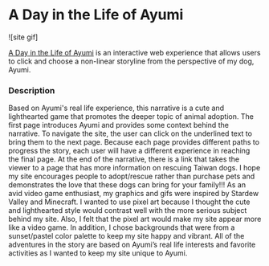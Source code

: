 # A Day in the Life of Ayumi
![site gif]

[A Day in the Life of Ayumi](https://megannyeh.github.io/iml300/iml-300-project-1-hypernarrative/)  is an interactive web experience that allows users to click and choose a non-linear storyline from the perspective of my dog, Ayumi. 

### Description

Based on Ayumi's real life experience, this narrative is a cute and lighthearted game that promotes the deeper topic of animal adoption. The first page introduces Ayumi and provides some context behind the narrative. To navigate the site, the user can click on the underlined text to bring them to the next page. Because each page provides different paths to progress the story, each user will have a different experience in reaching the final page. At the end of the narrative, there is a link that takes the viewer to a page that has more information on rescuing Taiwan dogs. I hope my site encourages people to adopt/rescue rather than purchase pets and demonstrates the love that these dogs can bring for your family!!! As an avid video game enthusiast, my graphics and gifs were inspired by Stardew Valley and Minecraft. I wanted to use pixel art because I thought the cute and lighthearted style would contrast well with the more serious subject behind my site. Also, I felt that the pixel art would make my site appear more like a video game. In addition, I chose backgrounds that were from a sunset/pastel color palette to keep my site happy and vibrant. All of the adventures in the story are based on Ayumi’s real life interests and favorite activities as I wanted to keep my site unique to Ayumi. 
